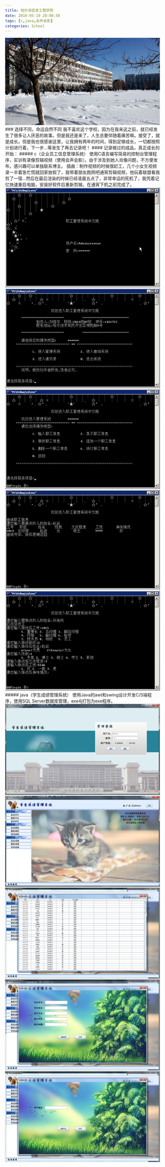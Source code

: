 ```yaml
---
title: 哈尔滨信息工程学院
date: 2016-05-10 20:08:50
tags: [c,java,会声会影]
categories: School
---
```

<img src="https://raw.githubusercontent.com/Sadness96/sadness96.github.io/master/images/blog/memory-University/school.png"/>
<!-- more -->
### 选择不同，命运自然不同
我不喜欢这个学校，因为在我来这之前，就已经发生了很多让人厌恶的故事。但是我还是来了，人生总要伴随着痛苦嘛。接受了，就是成长。但是我也很感谢这里，让我拥有两年的时间，得到足够成长，一切都按照计划进行着，下一步…等发生了再去记录吧！
#### 记录做过的成品，真正成长的开始：
##### c（企业员工信息管理系统）
使用C语言编写简易的控制台管理程序，实训有录像剪辑视频（使用会声会影）。由于涉及到她人肖像问题，不方便发布，感兴趣可以单独联系博主。
插曲：制作视频的时候很赶工，几个小女生视频录一半着急忙慌就回家放假了，我带着朋友跑网吧通宵剪辑视频，他玩着联盟看我剪了一宿…然后在最后渲染的时候已经凌晨五点了，非常幸运的死机了，我凭着记忆快速重启电脑，安装好软件后重新剪辑，在通宵下机之前完成了。
<img src="https://raw.githubusercontent.com/Sadness96/sadness96.github.io/master/images/blog/memory-University/c-登录.png"/>
<img src="https://raw.githubusercontent.com/Sadness96/sadness96.github.io/master/images/blog/memory-University/c-主界面.png"/>
<img src="https://raw.githubusercontent.com/Sadness96/sadness96.github.io/master/images/blog/memory-University/c-主界面2.png"/>
<img src="https://raw.githubusercontent.com/Sadness96/sadness96.github.io/master/images/blog/memory-University/c-查询.png"/>
<img src="https://raw.githubusercontent.com/Sadness96/sadness96.github.io/master/images/blog/memory-University/c-修改.png"/>
##### java（学生成绩管理系统）
使用Java的awt和swing设计开发C/S端程序，使用SQL Server数据库管理，exe4j打包为exe程序。
<img src="https://raw.githubusercontent.com/Sadness96/sadness96.github.io/master/images/blog/memory-University/java-Login.png"/>
<img src="https://raw.githubusercontent.com/Sadness96/sadness96.github.io/master/images/blog/memory-University/java-主界面.png"/>
<img src="https://raw.githubusercontent.com/Sadness96/sadness96.github.io/master/images/blog/memory-University/java-查询界面.png"/>
<img src="https://raw.githubusercontent.com/Sadness96/sadness96.github.io/master/images/blog/memory-University/java-添加界面.png"/>
<img src="https://raw.githubusercontent.com/Sadness96/sadness96.github.io/master/images/blog/memory-University/java-删除界面.png"/>